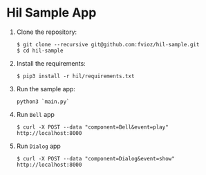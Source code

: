 # Hil Sample App

1. Clone the repository:

	```console
	$ git clone --recursive git@github.com:fvioz/hil-sample.git
	$ cd hil-sample
    ```

2. Install the requirements:

	```console
	$ pip3 install -r hil/requirements.txt
    ```

3. Run the sample app:

	```console
	python3 `main.py`
    ```

4. Run `Bell` app

	```console
	$ curl -X POST --data "component=Bell&event=play" http://localhost:8000
    ```

5. Run `Dialog` app

	```console
	$ curl -X POST --data "component=Dialog&event=show" http://localhost:8000
    ```
